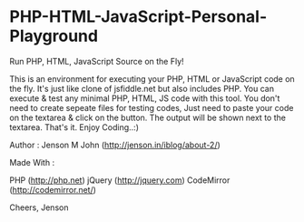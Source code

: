 PHP-HTML-JavaScript-Personal-Playground
=======================================

Run PHP, HTML, JavaScript Source on the Fly!

This is an environment for executing your PHP, HTML or JavaScript code on the fly. It's just like clone of jsfiddle.net but also includes PHP.
You can execute & test any minimal PHP, HTML, JS code with this tool. You don't need to create sepeate files for testing  codes, Just need to paste your code on the textarea & click on the button. The output will be shown next to the textarea. That's it. Enjoy Coding..:)

Author : Jenson M John (http://jenson.in/iblog/about-2/)

Made With :

PHP (http://php.net)
jQuery (http://jquery.com)
CodeMirror (http://codemirror.net/)


Cheers,
Jenson
